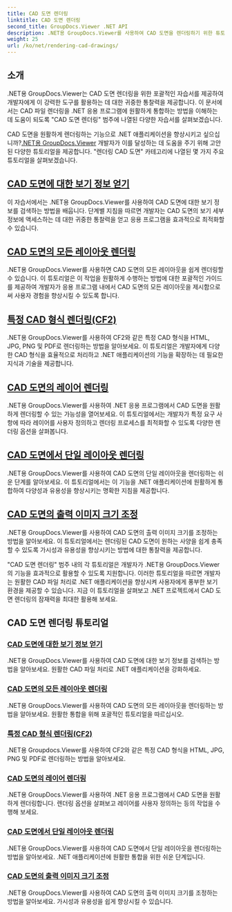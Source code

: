 ```yaml
---
title: CAD 도면 렌더링
linktitle: CAD 도면 렌더링
second_title: GroupDocs.Viewer .NET API
description: .NET용 GroupDocs.Viewer를 사용하여 CAD 도면을 렌더링하기 위한 튜토리얼을 살펴보세요. 원활한 CAD 파일 처리로 .NET 애플리케이션을 향상시키는 방법을 알아보세요.
weight: 25
url: /ko/net/rendering-cad-drawings/
---
```


## 소개

.NET용 GroupDocs.Viewer는 CAD 도면 렌더링을 위한 포괄적인 자습서를 제공하여 개발자에게 이 강력한 도구를 활용하는 데 대한 귀중한 통찰력을 제공합니다. 이 문서에서는 CAD 파일 렌더링을 .NET 응용 프로그램에 원활하게 통합하는 방법을 이해하는 데 도움이 되도록 "CAD 도면 렌더링" 범주에 나열된 다양한 자습서를 살펴보겠습니다.

CAD 도면을 원활하게 렌더링하는 기능으로 .NET 애플리케이션을 향상시키고 싶으십니까?[.NET용 GroupDocs.Viewer](#) 개발자가 이를 달성하는 데 도움을 주기 위해 고안된 다양한 튜토리얼을 제공합니다. "렌더링 CAD 도면" 카테고리에 나열된 몇 가지 주요 튜토리얼을 살펴보겠습니다.

## [CAD 도면에 대한 보기 정보 얻기](./get-view-info-cad-drawing/)
이 자습서에서는 .NET용 GroupDocs.Viewer를 사용하여 CAD 도면에 대한 보기 정보를 검색하는 방법을 배웁니다. 단계별 지침을 따르면 개발자는 CAD 도면의 보기 세부 정보에 액세스하는 데 대한 귀중한 통찰력을 얻고 응용 프로그램을 효과적으로 최적화할 수 있습니다.

## [CAD 도면의 모든 레이아웃 렌더링](./render-all-layouts-cad/)
.NET용 GroupDocs.Viewer를 사용하면 CAD 도면의 모든 레이아웃을 쉽게 렌더링할 수 있습니다. 이 튜토리얼은 이 작업을 원활하게 수행하는 방법에 대한 포괄적인 가이드를 제공하여 개발자가 응용 프로그램 내에서 CAD 도면의 모든 레이아웃을 제시함으로써 사용자 경험을 향상시킬 수 있도록 합니다.

## [특정 CAD 형식 렌더링(CF2)](./render-specific-cad-formats/)
.NET용 GroupDocs.Viewer를 사용하여 CF2와 같은 특정 CAD 형식을 HTML, JPG, PNG 및 PDF로 렌더링하는 방법을 알아보세요. 이 튜토리얼은 개발자에게 다양한 CAD 형식을 효율적으로 처리하고 .NET 애플리케이션의 기능을 확장하는 데 필요한 지식과 기술을 제공합니다.

## [CAD 도면의 레이어 렌더링](./render-layers-cad/)
.NET용 GroupDocs.Viewer를 사용하여 .NET 응용 프로그램에서 CAD 도면을 원활하게 렌더링할 수 있는 가능성을 열어보세요. 이 튜토리얼에서는 개발자가 특정 요구 사항에 따라 레이어를 사용자 정의하고 렌더링 프로세스를 최적화할 수 있도록 다양한 렌더링 옵션을 살펴봅니다.

## [CAD 도면에서 단일 레이아웃 렌더링](./render-single-layout-cad/)
.NET용 GroupDocs.Viewer를 사용하여 CAD 도면의 단일 레이아웃을 렌더링하는 쉬운 단계를 알아보세요. 이 튜토리얼에서는 이 기능을 .NET 애플리케이션에 원활하게 통합하여 다양성과 유용성을 향상시키는 명확한 지침을 제공합니다.

## [CAD 도면의 출력 이미지 크기 조정](./adjust-output-image-size-cad/)
.NET용 GroupDocs.Viewer를 사용하여 CAD 도면의 출력 이미지 크기를 조정하는 방법을 알아보세요. 이 튜토리얼에서는 렌더링된 CAD 도면이 원하는 사양을 쉽게 충족할 수 있도록 가시성과 유용성을 향상시키는 방법에 대한 통찰력을 제공합니다.

"CAD 도면 렌더링" 범주 내의 각 튜토리얼은 개발자가 .NET용 GroupDocs.Viewer의 기능을 효과적으로 활용할 수 있도록 지원합니다. 이러한 튜토리얼을 따르면 개발자는 원활한 CAD 파일 처리로 .NET 애플리케이션을 향상시켜 사용자에게 풍부한 보기 환경을 제공할 수 있습니다. 지금 이 튜토리얼을 살펴보고 .NET 프로젝트에서 CAD 도면 렌더링의 잠재력을 최대한 활용해 보세요.

## CAD 도면 렌더링 튜토리얼
### [CAD 도면에 대한 보기 정보 얻기](./get-view-info-cad-drawing/)
.NET용 GroupDocs.Viewer를 사용하여 CAD 도면에 대한 보기 정보를 검색하는 방법을 알아보세요. 원활한 CAD 파일 처리로 .NET 애플리케이션을 강화하세요.
### [CAD 도면의 모든 레이아웃 렌더링](./render-all-layouts-cad/)
.NET용 GroupDocs.Viewer를 사용하여 CAD 도면의 모든 레이아웃을 렌더링하는 방법을 알아보세요. 원활한 통합을 위해 포괄적인 튜토리얼을 따르십시오.
### [특정 CAD 형식 렌더링(CF2)](./render-specific-cad-formats/)
.NET용 Groupdocs.Viewer를 사용하여 CF2와 같은 특정 CAD 형식을 HTML, JPG, PNG 및 PDF로 렌더링하는 방법을 알아보세요.
### [CAD 도면의 레이어 렌더링](./render-layers-cad/)
.NET용 GroupDocs.Viewer를 사용하여 .NET 응용 프로그램에서 CAD 도면을 원활하게 렌더링합니다. 렌더링 옵션을 살펴보고 레이어를 사용자 정의하는 등의 작업을 수행해 보세요.
### [CAD 도면에서 단일 레이아웃 렌더링](./render-single-layout-cad/)
.NET용 GroupDocs.Viewer를 사용하여 CAD 도면에서 단일 레이아웃을 렌더링하는 방법을 알아보세요. .NET 애플리케이션에 원활한 통합을 위한 쉬운 단계입니다.
### [CAD 도면의 출력 이미지 크기 조정](./adjust-output-image-size-cad/)
.NET용 GroupDocs.Viewer를 사용하여 CAD 도면의 출력 이미지 크기를 조정하는 방법을 알아보세요. 가시성과 유용성을 쉽게 향상시킬 수 있습니다.